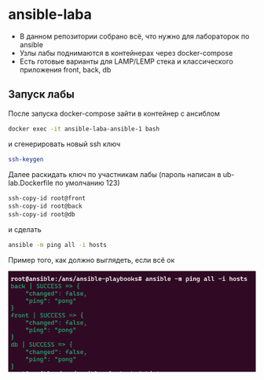 # ansible-laba
- В данном репозитории собрано всё, что нужно для лабораторок по ansible
- Узлы лабы поднимаются в контейнерах через docker-compose 
- Есть готовые варианты для LAMP/LEMP стека и классического приложения front, back, db

## Запуск лабы
После запуска docker-compose зайти в контейнер с ансиблом 

```sh
docker exec -it ansible-laba-ansible-1 bash
```

и сгенерировать новый ssh ключ

```sh
ssh-keygen
```

Далее раскидать ключ по участникам лабы (пароль написан в ub-lab.Dockerfile по умолчанию 123)

```sh
ssh-copy-id root@front
ssh-copy-id root@back
ssh-copy-id root@db
```

и сделать 

```sh
ansible -m ping all -i hosts
```

Пример того, как должно выглядеть, если всё ок

![N|Solid](img/pong.PNG)